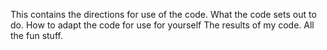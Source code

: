 This contains the directions for use of the code.
What the code sets out to do.
How to adapt the code for use for yourself
The results of my code.
All the fun stuff.